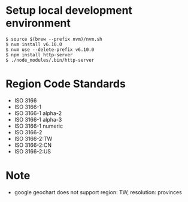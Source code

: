 # Setup local development environment

```
$ source $(brew --prefix nvm)/nvm.sh
$ nvm install v6.10.0
$ nvm use --delete-prefix v6.10.0
$ npm install http-server
$ ./node_modules/.bin/http-server
``` 

# Region Code Standards

* ISO 3166
* ISO 3166-1
* ISO 3166-1 alpha-2 
* ISO 3166-1 alpha-3
* ISO 3166-1 numeric 
* ISO 3166-2
* ISO 3166-2:TW
* ISO 3166-2:CN
* ISO 3166-2:US

# Note

* google geochart does not support region: TW, resolution: provinces
